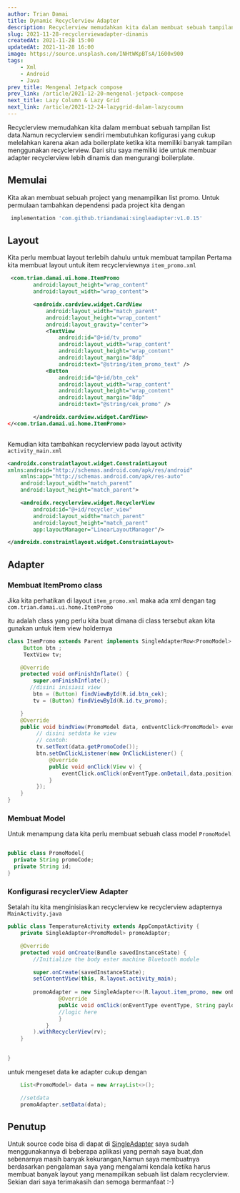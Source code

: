 ```yaml
---
author: Trian Damai
title: Dynamic Recyclerview Adapter
description: Recyclerview memudahkan kita dalam membuat sebuah tampilan list data.Namun recyclerview sendiri membutuhkan kofigurasi yang cukup melelahkan karena akan ada boilerplate ketika kita memiliki banyak tampilan menggunakan recyclerview.
slug: 2021-11-28-recyclerviewadapter-dinamis
createdAt: 2021-11-28 15:00
updatedAt: 2021-11-28 16:00
image: https://source.unsplash.com/INHtWKpBTsA/1600x900
tags:
    - Xml
    - Android
    - Java
prev_title: Mengenal Jetpack compose
prev_link: /article/2021-12-20-mengenal-jetpack-compose
next_title: Lazy Column & Lazy Grid
next_link: /article/2021-12-24-lazygrid-dalam-lazycoumn
---
```


Recyclerview memudahkan kita dalam membuat sebuah tampilan list data.Namun recyclerview sendiri membutuhkan kofigurasi yang cukup melelahkan karena akan ada boilerplate ketika kita memiliki banyak tampilan menggunakan recyclerview. Dari situ saya memiliki ide untuk membuar adapter recyclerview lebih dinamis dan mengurangi boilerplate.


## Memulai
Kita akan membuat sebuah project yang menampilkan list promo.
Untuk permulaan tambahkan dependensi pada project kita dengan

```groovy
 implementation 'com.github.triandamai:singleadapter:v1.0.15'
```
## Layout
Kita perlu membuat layout terlebih dahulu untuk membuat tampilan
Pertama kita membuat layout untuk item recyclerviewnya
`item_promo.xml`

```xml
 <com.trian.damai.ui.home.ItemPromo
        android:layout_height="wrap_content"
        android:layout_width="wrap_content">

        <androidx.cardview.widget.CardView
            android:layout_width="match_parent"
            android:layout_height="wrap_content"
            android:layout_gravity="center">
            <TextView
                android:id="@+id/tv_promo"
                android:layout_width="wrap_content"
                android:layout_height="wrap_content"
                android:layout_margin="8dp"
                android:text="@string/item_promo_text" />
            <Button
                android:id="@+id/btn_cek"
                android:layout_width="wrap_content"
                android:layout_height="wrap_content"
                android:layout_margin="8dp"
                android:text="@string/cek_promo" />

        </androidx.cardview.widget.CardView>
</<com.trian.damai.ui.home.ItemPromo>
     
```
Kemudian kita tambahkan recyclerview pada layout activity
`activity_main.xml`
```xml
<androidx.constraintlayout.widget.ConstraintLayout 
xmlns:android="http://schemas.android.com/apk/res/android"
    xmlns:app="http://schemas.android.com/apk/res-auto"
    android:layout_width="match_parent"
    android:layout_height="match_parent">

    <androidx.recyclerview.widget.RecyclerView
        android:id="@+id/recycler_view"
        android:layout_width="match_parent"
        android:layout_height="match_parent"
        app:layoutManager="LinearLayoutManager"/>

</androidx.constraintlayout.widget.ConstraintLayout>
```
## Adapter

### Membuat ItemPromo class
Jika kita perhatikan di layout `item_promo.xml` maka ada xml dengan tag `com.trian.damai.ui.home.ItemPromo`

itu adalah class yang perlu kita buat dimana di class tersebut akan kita gunakan untuk item view holdernya

```java
class ItemPromo extends Parent implements SingleAdapterRow<PromoModel> {
     Button btn ;
     TextView tv;

    @Override
    protected void onFinishInflate() {
        super.onFinishInflate();
       //disini inisiasi view
        btn = (Button) findViewById(R.id.btn_cek);
        tv = (Button) findViewById(R.id.tv_promo);

    }
    @Override
    public void bindView(PromoModel data, onEventClick<PromoModel> eventClick, int position) {
         // disini setdata ke view
         // contoh:
         tv.setText(data.getPromoCode());
         btn.setOnClickListener(new OnClickListener() {
             @Override
             public void onClick(View v) {
                 eventClick.onClick(onEventType.onDetail,data,position);
             }
         });
    }
}

```
### Membuat Model
Untuk menampung data kita perlu membuat sebuah class model `PromoModel`
```java

public class PromoModel{
  private String promoCode;
  private String id;
}

```
### Konfigurasi recyclerView Adapter
Setalah itu kita menginisiasikan recyclerview ke recyclerview adapternya
`MainActivity.java`
```java
public class TemperatureActivity extends AppCompatActivity {
    private SingleAdapter<PromoModel> promoAdapter;

    @Override
    protected void onCreate(Bundle savedInstanceState) {
        //Initialize the body ester machine Bluetooth module

        super.onCreate(savedInstanceState);
        setContentView(this, R.layout.activity_main);
        
        promoAdapter = new SingleAdapter<>(R.layout.item_promo, new onEventClick<PromoModel>() {
                @Override
                public void onClick(onEventType eventType, String payload, int position) {
                //logic here
                }
            }
        ).withRecyclerView(rv);
    }

    
}
```
untuk mengeset data ke adapter cukup dengan
```java
    List<PromoModel> data = new ArrayList<>();

    //setdata
    promoAdapter.setData(data);
```
## Penutup
Untuk source code bisa di dapat di [SingleAdapter](https://github.com/triandamai/singleadapter) saya sudah menggunakannya di beberapa aplikasi yang pernah saya buat,dan sebenarnya masih banyak kekurangan,Namun saya membuatnya berdasarkan pengalaman saya yang mengalami kendala ketika harus membuat banyak layout yang menampilkan sebuah list dalam recyclerview.
Sekian dari saya terimakasih dan semoga bermanfaat :-)
